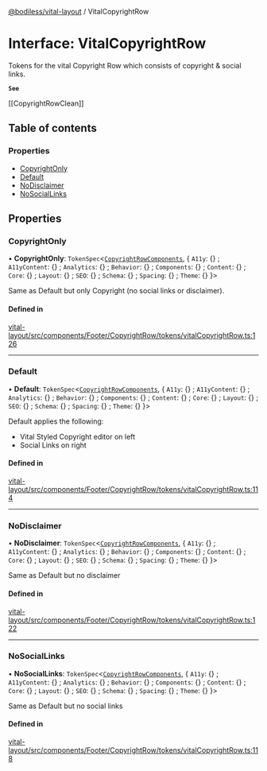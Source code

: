 [@bodiless/vital-layout](../README.md) / VitalCopyrightRow

# Interface: VitalCopyrightRow

Tokens for the vital Copyright Row which consists of copyright & social links.

**`See`**

[[CopyrightRowClean]]

## Table of contents

### Properties

- [CopyrightOnly](VitalCopyrightRow.md#copyrightonly)
- [Default](VitalCopyrightRow.md#default)
- [NoDisclaimer](VitalCopyrightRow.md#nodisclaimer)
- [NoSocialLinks](VitalCopyrightRow.md#nosociallinks)

## Properties

### CopyrightOnly

• **CopyrightOnly**: `TokenSpec`<[`CopyrightRowComponents`](CopyrightRowComponents.md), { `A11y`: {} ; `A11yContent`: {} ; `Analytics`: {} ; `Behavior`: {} ; `Components`: {} ; `Content`: {} ; `Core`: {} ; `Layout`: {} ; `SEO`: {} ; `Schema`: {} ; `Spacing`: {} ; `Theme`: {}  }\>

Same as Default but only Copyright (no social links or disclaimer).

#### Defined in

[vital-layout/src/components/Footer/CopyrightRow/tokens/vitalCopyrightRow.ts:126](https://github.com/johnsonandjohnson/Bodiless-JS/blob/35c6b4145/packages/vital-layout/src/components/Footer/CopyrightRow/tokens/vitalCopyrightRow.ts#L126)

___

### Default

• **Default**: `TokenSpec`<[`CopyrightRowComponents`](CopyrightRowComponents.md), { `A11y`: {} ; `A11yContent`: {} ; `Analytics`: {} ; `Behavior`: {} ; `Components`: {} ; `Content`: {} ; `Core`: {} ; `Layout`: {} ; `SEO`: {} ; `Schema`: {} ; `Spacing`: {} ; `Theme`: {}  }\>

Default applies the following:
- Vital Styled Copyright editor on left
- Social Links on right

#### Defined in

[vital-layout/src/components/Footer/CopyrightRow/tokens/vitalCopyrightRow.ts:114](https://github.com/johnsonandjohnson/Bodiless-JS/blob/35c6b4145/packages/vital-layout/src/components/Footer/CopyrightRow/tokens/vitalCopyrightRow.ts#L114)

___

### NoDisclaimer

• **NoDisclaimer**: `TokenSpec`<[`CopyrightRowComponents`](CopyrightRowComponents.md), { `A11y`: {} ; `A11yContent`: {} ; `Analytics`: {} ; `Behavior`: {} ; `Components`: {} ; `Content`: {} ; `Core`: {} ; `Layout`: {} ; `SEO`: {} ; `Schema`: {} ; `Spacing`: {} ; `Theme`: {}  }\>

Same as Default but no disclaimer

#### Defined in

[vital-layout/src/components/Footer/CopyrightRow/tokens/vitalCopyrightRow.ts:122](https://github.com/johnsonandjohnson/Bodiless-JS/blob/35c6b4145/packages/vital-layout/src/components/Footer/CopyrightRow/tokens/vitalCopyrightRow.ts#L122)

___

### NoSocialLinks

• **NoSocialLinks**: `TokenSpec`<[`CopyrightRowComponents`](CopyrightRowComponents.md), { `A11y`: {} ; `A11yContent`: {} ; `Analytics`: {} ; `Behavior`: {} ; `Components`: {} ; `Content`: {} ; `Core`: {} ; `Layout`: {} ; `SEO`: {} ; `Schema`: {} ; `Spacing`: {} ; `Theme`: {}  }\>

Same as Default but no social links

#### Defined in

[vital-layout/src/components/Footer/CopyrightRow/tokens/vitalCopyrightRow.ts:118](https://github.com/johnsonandjohnson/Bodiless-JS/blob/35c6b4145/packages/vital-layout/src/components/Footer/CopyrightRow/tokens/vitalCopyrightRow.ts#L118)

